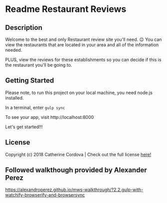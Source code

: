 # Readme Restaurant Reviews  

## Description

Welcome to the best and only Restaurant review site you'll need. 😉
You can view the restaurants that are located in your area and all of the information needed.

PLUS, view the reviews for these establishments so you can decide if this is the restaurant you'll be going to.

## Getting Started

Please note, to run this project on your local machine, you need node.js installed.

In a terminal, enter `gulp sync`

To see your app, visit http://localhost:8000

Let's get started!!!

## License
Copyright (c) 2018 Catherine Cordova | Check out the full license [here!](https://github.com/Ccordova41/mws-restaurant-stage-1/blob/master/LICENSE)

## Followed walkthough provided by Alexander Perez
https://alexandroperez.github.io/mws-walkthrough/?2.2.gulp-with-watchify-browserify-and-browsersync
